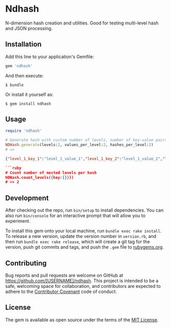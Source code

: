 # Ndhash

N-dimension hash creation and utilities. Good for testing multi-level hash and JSON processing.

## Installation

Add this line to your application's Gemfile:

```ruby
gem 'ndhash'
```

And then execute:

    $ bundle

Or install it yourself as:

    $ gem install ndhash

## Usage

```ruby
require 'ndhash'

# Generate hash with custom number of levels, number of key-value pairs and hashes per level
NDHash.generate(levels:2, values_per_level:2, hashes_per_level:2)
# =>
```
```json
{"level_1_key_1":"level_1_value_1","level_1_key_2":"level_1_value_2","level_1_pointer_1":{"level_2_key_1":"level_2_value_1","level_2_key_2":"level_2_value_2"},"level_1_pointer_2":{"level_2_key_1":"level_2_value_1","level_2_key_2":"level_2_value_2"}}

```ruby
# Count number of nested levels per hash
NDHash.count_levels({key:{}}})
# => 2
```

## Development

After checking out the repo, run `bin/setup` to install dependencies. You can also run `bin/console` for an interactive prompt that will allow you to experiment.

To install this gem onto your local machine, run `bundle exec rake install`. To release a new version, update the version number in `version.rb`, and then run `bundle exec rake release`, which will create a git tag for the version, push git commits and tags, and push the `.gem` file to [rubygems.org](https://rubygems.org).

## Contributing

Bug reports and pull requests are welcome on GitHub at https://github.com/[USERNAME]/ndhash. This project is intended to be a safe, welcoming space for collaboration, and contributors are expected to adhere to the [Contributor Covenant](http://contributor-covenant.org) code of conduct.


## License

The gem is available as open source under the terms of the [MIT License](http://opensource.org/licenses/MIT).
